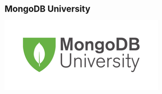 # MongoDB University

![MongoDB](https://github.com/IgorVieira/mongodb-university/blob/master/images/MongoDB-University.png?raw=true)



